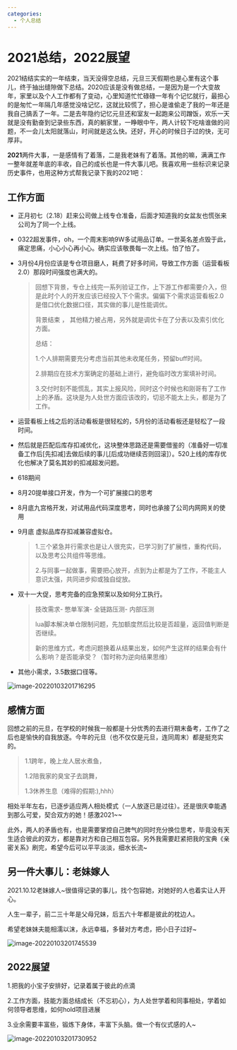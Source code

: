 ```yaml
---
categories:
  - 个人总结
---
```

# 2021总结，2022展望

2021结结实实的一年结束，当天没得空总结，元旦三天假期也是心里有这个事儿，终于抽出缝隙做下总结。2020应该是没有做总结，一是因为是一个大变故年，家里以及个人工作都有了变动，心里知道忙忙碌碌一年有个记忆就行，最担心的是匆忙一年隔几年感觉没啥记忆，这就比较慌了，担心是谁偷走了我的一年还是我自己搞丢了一年。二是去年隐约记忆元旦还和室友一起跑来公司蹭饭，欢乐一天就是没有勤奋到记录些东西，真的躺家里，一睁眼中午，两人计较下吃啥谁做的问题，不一会儿太阳就落山，时间就是这么快。还好，开心的时候日子过的快，无可厚非。

​	**2021**两件大事，一是感情有了着落，二是我老妹有了着落。其他的嘛，满满工作一整年就差年底的丰收，自己的成长也是一件大事儿吧。我喜欢用一些标识来记录历史事件，也用这种方式帮我记录下我的2021吧：

## 工作方面

* 正月初七（2.18）赶来公司做上线专仓准备，后面才知道我的女盆友也慌张来公司为了同一个上线。

* 0322超发事件，oh，一个周末影响9W多试用品订单。一世英名差点毁于此，痛定思痛，小心小心再小心。确实应该敬畏每一次上线。怕了怕了。

* 3月份4月份应该是专仓项目磨人，耗费了好多时间，导致工作方面（运营看板2.0）那段时间强度也满大的。

  > 回想下背景，专仓上线完一系列验证工作，上下游工作都需要介入，但是此时个人的开发应该已经投入下个需求。偏偏下个需求运营看板2.0是借口优化数据口径，其实做的事儿是性能调优。
  >
  > 背景结束 ， 其他精力被占用，另外就是调优卡在了分表以及索引优化方面。
  >
  > 总结：
  >
  > 1.个人排期需要充分考虑当前其他未收尾任务，预留buff时间。
  >
  > 2.排期应在技术方案确定的基础上进行，避免临时改方案填补时间。
  >
  > 3.交付时刻不能慌乱，其实上报风险，同时这个时候也和刚哥有了工作上的矛盾。这块是为人处世方面应该改的，切忌不能太上头，都是为了工作。

* 运营看板上线之后的活动看板是很轻松的，5月份的活动看板还是轻松了一段时间。

* 然后就是匹配后库存扣减优化，这块整体思路还是需要借鉴的（准备好一切准备工作后[先扣减]去做后续的事儿[后成功继续否则回滚]）。520上线的库存优化也解决了莫名其妙的扣减超发问题。

* 618期间

* 8月20提单接口开发，作为一个可扩展接口的思考

* 8月底九宫格开发，对试用品代码深度思考，同时也承接了公司内网网关的使用

* 9月底 虚拟品库存扣减兼容虚拟仓。

  > 1.三个紧急并行需求也是让人很充实，已学习到了扩展性，重构代码，以及思考公共组件等思维。
  >
  > 2.与同事一起做事，需要把心放开，点到为止都是为了工作，不能主人意识太强，共同进步抑或独自绽放。

* 双十一大促，思考完备的应急预案以及如何分工执行。

  > 技改需求- 憋单军演- 全链路压测- 内部压测 
  >
  > lua脚本解决单仓限制问题，先加额度然后比较是否超量，返回值判断是否继续。
  >
  > 新的思维方式，考虑问题换着从结果出发，如何产生这样的结果会有什么影响？是否能承受？（暂时称为逆向结果思维）

* 其他小需求，3.5数据口径等。

![image-20220103201716295](C:\Users\zhangkai324\AppData\Roaming\Typora\typora-user-images\image-20220103201716295.png)

## 感情方面

回想之前的元旦，在学校的时候我一般都是十分优秀的去进行期末备考，工作了之后也是愉快的自我放逐。今年的元旦（也不仅仅是元旦，连同周末）都是挺充实的。

> 1.1跨年，晚上龙人居水煮鱼，
>
> 1.2陪我家的臭宝子去跳舞，
>
> 1.3休养生息（难得的假期:),hhh）

相处半年左右，已逐步适应两人相处模式（一人放逐已是过往）。还是很庆幸能遇到那么可爱，契合双方的她！感激2021~~

此外，两人的矛盾也有，也是需要掌控自己脾气的同时充分换位思考，毕竟没有天生适合彼此的双方，都是靠对方和自己相互包容。另外我需要赶紧把我的宝典《亲密关系》刷完，希望今后可以平平淡淡，细水长流~

## 另一件大事儿：老妹嫁人

2021.10.12老妹嫁人~很值得记录的事儿，找个包容她，对她好的人也着实让人开心。

人生一辈子，前二三十年是父母兄妹，后五六十年都是彼此的枕边人。

希望老妹妹夫能相濡以沫，永远幸福，多替对方考虑，把小日子过好~

![image-20220103201745539](C:\Users\zhangkai324\AppData\Roaming\Typora\typora-user-images\image-20220103201745539.png)

## 2022展望

1.把我的小宝子安排好，记录着属于彼此的点滴

2.工作方面，技能方面总结成长（不忘初心），为人处世学着和同事相处，学着如何领导者思维，如何hold项目进展

3.业余需要丰富些，锻炼下身体，丰富下头脑。做一个有仪式感的人~

![image-20220103201730952](C:\Users\zhangkai324\AppData\Roaming\Typora\typora-user-images\image-20220103201730952.png)

